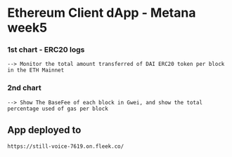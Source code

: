 # Ethereum Client dApp - Metana week5

### 1st chart - ERC20 logs

`--> Monitor the total amount transferred of DAI ERC20 token per block in the ETH Mainnet`

### 2nd chart

`--> Show The BaseFee of each block in Gwei, and show the total percentage used of gas per block `


## App deployed to
`https://still-voice-7619.on.fleek.co/`
